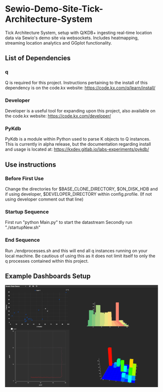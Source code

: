 # Sewio-Demo-Site-Tick-Architecture-System
Tick Architecture System, setup with Q/KDB+ ingesting real-time location data via Sewio's demo site via websockets. Includes heatmapping, streaming location analytics and GGplot functionality.

## List of Dependencies

### q
Q is required for this project. Instructions pertaining to the install of this dependency is on the code.kx website:
https://code.kx.com/q/learn/install/

### Developer
Developer is a useful tool for expanding upon this project, also available on the code.kx website:
https://code.kx.com/developer/

### PyKdb
PyKdb is a module within Python used to parse K objects to Q instances. This is currently in alpha release, but the documentation regarding install and usage is located at:
https://kxdev.gitlab.io/labs-experiments/pykdb/

## Use instructions

### Before First Use

Change the directories for $BASE_CLONE_DIRECTORY, $ON_DISK_HDB and if using developer, $DEVELOPER_DIRECTORY within config.profile. (If not using developer comment out that line)

### Startup Sequence

First run "python Main.py" to start the datastream
Secondly run "./startupNew.sh"

### End Sequence

Run ./endprocesses.sh and this will end all q instances running on your local machine. Be cautious of using this as it does not limit itself to only the q processes contained within this project.

## Example Dashboards Setup

![Image of Dashboards](https://github.com/sbruce1/Sewio-Demo-Site-Tick-Architecture-System/blob/main/DashboardsExample.PNG)
